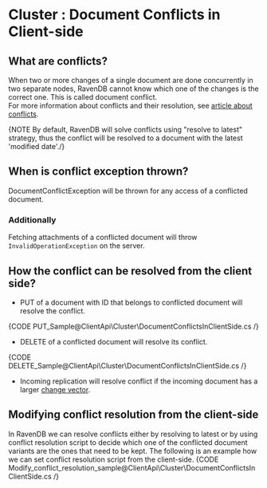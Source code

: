 ﻿# Cluster : Document Conflicts in Client-side
  
## What are conflicts?
When two or more changes of a single document are done concurrently in two separate nodes, 
RavenDB cannot know which one of the changes is the correct one. This is called document conflict.  
For more information about conflicts and their resolution, see [article about conflicts](../../server/clustering/replication/replication-conflicts).  

{NOTE By default, RavenDB will solve conflicts using "resolve to latest" strategy, thus the conflict will be resolved to a document with the latest 'modified date'./}
  
## When is conflict exception thrown?
DocumentConflictException will be thrown for any access of a conflicted document.

### Additionally
 Fetching attachments of a conflicted document will throw `InvalidOperationException` on the server.

## How the conflict can be resolved from the client side?
 * PUT of a document with ID that belongs to conflicted document will resolve the conflict.

{CODE PUT_Sample@ClientApi\Cluster\DocumentConflictsInClientSide.cs /}

 * DELETE of a conflicted document will resolve its conflict.  

{CODE DELETE_Sample@ClientApi\Cluster\DocumentConflictsInClientSide.cs /}

 * Incoming replication will resolve conflict if the incoming document has a larger [change vector](../../server/clustering/change-vector).

## Modifying conflict resolution from the client-side
In RavenDB we can resolve conflicts either by resolving to latest or by using conflict resolution script to decide which one of the conflicted document variants are the ones that need to be kept. The following is an example how we can set conflict resolution script from the client-side.
{CODE Modify_conflict_resolution_sample@ClientApi\Cluster\DocumentConflictsInClientSide.cs /}
